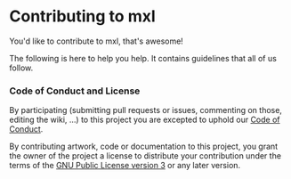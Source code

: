 # Contributing to mxl

You'd like to contribute to mxl, that's awesome!

The following is here to help you help. It contains guidelines that all of us follow.

### Code of Conduct and License

By participating (submitting pull requests or issues, commenting on those, editing the wiki, …) to this project you are excepted to uphold our [Code of Conduct](/CODE_OF_CONDUCT.md).

By contributing artwork, code or documentation to this project, you grant the owner of the project a license to distribute your contribution under the terms of the [GNU Public License version 3](/LICENSE) or any later version.

